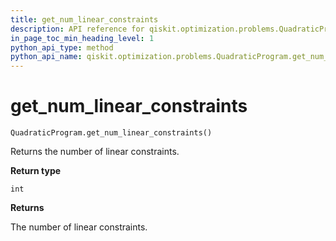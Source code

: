 ```yaml
---
title: get_num_linear_constraints
description: API reference for qiskit.optimization.problems.QuadraticProgram.get_num_linear_constraints
in_page_toc_min_heading_level: 1
python_api_type: method
python_api_name: qiskit.optimization.problems.QuadraticProgram.get_num_linear_constraints
---
```


# get\_num\_linear\_constraints

<span id="qiskit.optimization.problems.QuadraticProgram.get_num_linear_constraints" />

`QuadraticProgram.get_num_linear_constraints()`

Returns the number of linear constraints.

**Return type**

`int`

**Returns**

The number of linear constraints.

